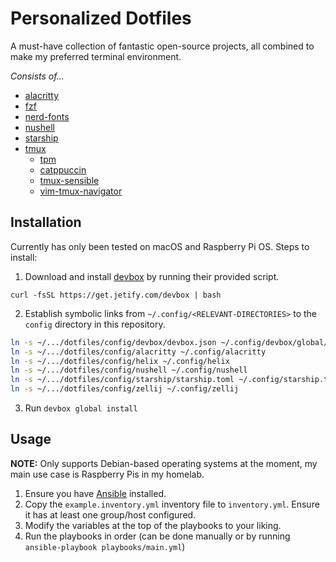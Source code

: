 # Personalized Dotfiles

A must-have collection of fantastic open-source projects, all combined to make my preferred terminal environment.

_Consists of..._

- [alacritty](https://github.com/alacritty/alacritty)
- [fzf](https://github.com/junegunn/fzf)
- [nerd-fonts](https://github.com/ryanoasis/nerd-fonts)
- [nushell](https://www.nushell.sh/)
- [starship](https://github.com/starship/starship)
- [tmux](https://github.com/tmux/tmux)
    - [tpm](https://github.com/tmux-plugins/tpm)
    - [catppuccin](https://github.com/catppuccin/tmux)
    - [tmux-sensible](https://github.com/tmux-plugins/tmux-sensible)
    - [vim-tmux-navigator](https://github.com/christoomey/vim-tmux-navigator)

## Installation

Currently has only been tested on macOS and Raspberry Pi OS. Steps to install:

1. Download and install [devbox](https://github.com/jetify-com/devbox) by running their provided script.

`curl -fsSL https://get.jetify.com/devbox | bash`

2. Establish symbolic links from `~/.config/<RELEVANT-DIRECTORIES>` to the `config` directory in this repository.

```sh
ln -s ~/.../dotfiles/config/devbox/devbox.json ~/.config/devbox/global/default/devbox.json
ln -s ~/.../dotfiles/config/alacritty ~/.config/alacritty
ln -s ~/.../dotfiles/config/helix ~/.config/helix
ln -s ~/.../dotfiles/config/nushell ~/.config/nushell
ln -s ~/.../dotfiles/config/starship/starship.toml ~/.config/starship.toml
ln -s ~/.../dotfiles/config/zellij ~/.config/zellij
```

3. Run `devbox global install`

## Usage

**NOTE:** Only supports Debian-based operating systems at the moment, my main use case is Raspberry Pis in my homelab.

1. Ensure you have [Ansible](https://docs.ansible.com/ansible/latest/installation_guide/intro_installation.html) installed.
2. Copy the `example.inventory.yml` inventory file to `inventory.yml`. Ensure it has at least one group/host configured.
3. Modify the variables at the top of the playbooks to your liking.
4. Run the playbooks in order (can be done manually or by running `ansible-playbook playbooks/main.yml`)
